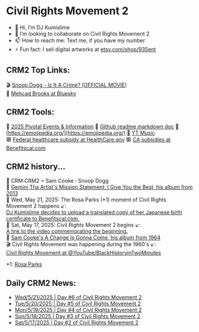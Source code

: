 # Civil Rights Movement 2
- 👋 Hi, I’m DJ Kumislime
- 💞️ I’m looking to collaborate on Civil Rights Movement 2
- 📫 How to reach me: Text me, if you have my number
- ⚡ Fun fact: I sell digital artworks at [etsy.com/shop/935ent](https://etsy.com/shop/935ent)

## CRM2 Top Links:
🎬 [Snoop Dogg - Iz It A Crime? (OFFICIAL MOVIE)](https://youtu.be/YJTqBL7MSX0?feature=shared)<br/>
🗽 [Mehcad Brooks at Bluesky](https://bsky.app/profile/mehcad.bsky.social)<br/>

## CRM2 Tools:
🌠 [2025 Pivotal Events & Information](https://github.com/djkumislime/2025/blob/main/README.md)
💝 [Github readme markdown doc](https://docs.github.com/en/get-started/writing-on-github/getting-started-with-writing-and-formatting-on-github/basic-writing-and-formatting-syntax)
💝 [https://emojipedia.org/](https://emojipedia.org/)
💝 [YT Music](https://music.youtube.com/)<br/>
🟥 [Federal healthcare subsidy at HealthCare.gov](https://www.healthcare.gov)
🟥 [CA subsidies at Benefitscal.com](https://benefitscal.com)<br/>

## CRM2 history...
🎵 CRM:CRM2 = Sam Cooke : Snoop Dogg<br/>
🎵 [Gemini Tha Artist's Mission Statement: I Give You the Best, his album from 2013](https://www.youtube.com/watch?v=G4lCbCSBXcI&list=OLAK5uy_n8aJV-tNSQh2R5gTSfGa9VZjM581piOMs)<br/>
🗽 Wed, May 21, 2025: The Rosa Parks (*1) moment of Civil Rights Movement 2 happens ↙️:<br/>
[DJ Kumislime decides to upload a translated copy of her Japanese birth certificate to Benefitscal.com.](https://benefitscal.com)<br/>
🗽 Sat, May 17, 2025: Civil Rights Movement 2 begins ↙️:<br/>
[A link to the video commemorating the beginning.](https://github.com/djkumislime/2025/blob/main/VID_20250521_074723882.mp4)<br/>
🎵 [Sam Cooke's A Change Is Gonna Come, his album from 1964](https://www.youtube.com/watch?v=wEBlaMOmKV4&list=OLAK5uy_ng3hYyMmandP9LyLp9mRwajp33i90T7Bg)<br/>
🎬 Civil Rights Movement was happening during the 1960's ↙️:<br/>
[Civil Rights Movement at @YouTube/BlackHistoryinTwoMinutes](https://youtu.be/9ppTiyxFSs0?si=9JVIwt_BKtFEZoEJ)

*1: [Rosa Parks](https://en.wikipedia.org/wiki/Rosa_Parks)

## Daily CRM2 News:
- [Wed/5/21/2025 | Day #6 of Civil Rights Movement 2](https://github.com/djkumislime/djkumislime/blob/main/20250521-day006-civil-rights-movement2.txt)
- [Tue/5/20/2025 | Day #5 of Civil Rights Movement 2](https://github.com/djkumislime/djkumislime/blob/main/20250520-day005-civil-rights-movement2.txt)
- [Mon/5/19/2025 | Day #4 of Civil Rights Movement 2](https://github.com/djkumislime/djkumislime/blob/main/20250519-day004-civil-rights-movements2.docx)
- [Sun/5/18/2025 | Day #3 of Civil Rights Movement 2](https://github.com/djkumislime/djkumislime/blob/main/20250518-day003-civil-rights-movements2.txt)
- [Sat/5/17/2025 | Day #2 of Civil Rights Movement 2](https://github.com/djkumislime/djkumislime/blob/main/20250517-day002-civil-rights-movement2.docx)
